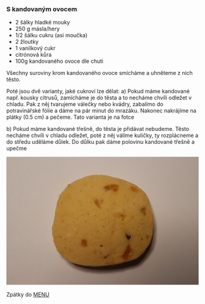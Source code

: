 ### S kandovaným ovocem

- 2 šálky hladké mouky
- 250 g másla/hery
- 1/2 šálku cukru (asi moučka)
- 2 žloutky
- 1 vanilkový cukr
- citrónová kůra
- 100g kandovaného ovoce dle chuti

Všechny suroviny krom kandovaného ovoce smícháme a uhněteme z nich těsto. 

Poté jsou dvě varianty, jaké cukroví lze dělat:
a) Pokud máme kandované např. kousky citrusů, zamícháme je do těsta a to necháme chvíli odležet v chladu. 
Pak z něj tvarujeme válečky nebo kvádry, zabalímo do potravinářské fólie a dáme na pár minut do mrazáku. 
Nakonec nakrájíme na plátky (0.5 cm) a pečeme. Tato varianta je na fotce

b) Pokud máme kandované třešně, do těsta je přidávat nebudeme. Těsto necháme chvíli v chladu odležet, poté z něj válíme kuličky, ty rozplácneme a do středu uděláme důlek. 
Do důlku pak dáme polovinu kandované třešně a upečme



![S kandovaným ovocem](../img/s_kandovanym_ovocem.jpg) 

Zpátky do [MENU](../index)
